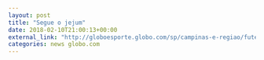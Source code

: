 ```yaml
---
layout: post
title: "Segue o jejum"
date: 2018-02-10T21:00:13+00:00
external_link: "http://globoesporte.globo.com/sp/campinas-e-regiao/futebol/campeonato-paulista/jogo/10-02-2018/ponte-preta-novorizontino/"
categories: news globo.com
---
```

